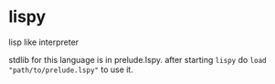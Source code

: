 # lispy
lisp like interpreter

stdlib for this language is in prelude.lspy.
after starting `lispy` do `load "path/to/prelude.lspy"` to use it.
